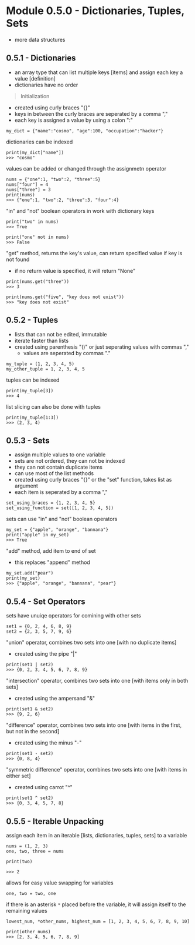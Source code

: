 # Module 0.5.0 - Dictionaries, Tuples, Sets
- more data structures

## 0.5.1 - Dictionaries
- an array type that can list multiple keys [items] and assign each key a value [definition]
- dictionaries have no order
> Initialization
- created using curly braces "{}"
- keys in between the curly braces are seperated by a comma ","
- each key is assigned  a value by using a colon ":"
```
my_dict = {"name":"cosmo", "age":100, "occupation":"hacker"}
```
dictionaries can be indexed
```
print(my_dict["name"])
>>> "cosmo"
```
values can be added or changed through the assignmetn operator
```
nums = {"one":1, "two":2, "three":5}
nums["four"] = 4
nums["three"] = 3
print(nums)
>>> {"one":1, "two":2, "three":3, "four":4}
```
"in" and "not" boolean operators in work with dictionary keys
```
print("two" in nums)
>>> True

print("one" not in nums)
>>> False
```
"get" method, returns the key's value, can return specified value if key is not found
- if no return value is specified, it will return "None"
```
print(nums.get("three"))
>>> 3

print(nums.get("five", "key does not exist"))
>>> "key does not exist"
```

## 0.5.2 - Tuples
- lists that can not be edited, immutable
- iterate faster than lists
- created using parenthesis "()" or just seperating values with commas ","
	- values are seperated by commas "."
```
my_tuple = (1, 2, 3, 4, 5)
my_other_tuple = 1, 2, 3, 4, 5
```
tuples can be indexed
```
print(my_tuple[3])
>>> 4
```
list slicing can also be done with tuples
```
print(my_tuple[1:3])
>>> (2, 3, 4)
```

## 0.5.3 - Sets
- assign multiple values to one variable
- sets are not ordered, they can not be indexed
- they can not contain duplicate items
- can use most of the list methods
- created using curly braces "{}" or the "set" function, takes list as argument
- each item is seperated by a comma ","
```
set_using_braces = {1, 2, 3, 4, 5}
set_using_function = set([1, 2, 3, 4, 5])
```
sets can use "in" and "not" boolean operators
```
my_set = {"apple", "orange", "bannana"}
print("apple" in my_set)
>>> True
```
"add" method, add item to end of set
- this replaces "append" method
```
my_set.add("pear")
print(my_set)
>>> {"apple", "orange", "bannana", "pear"}
```

## 0.5.4 - Set Operators
sets have unuiqe operators for comining with other sets
```
set1 = {0, 2, 4, 6, 8, 9}
set2 = {2, 3, 5, 7, 9, 6}
```
"union" operator, combines two sets into one [with no duplicate items]
- created using the pipe "|"
```
print(set1 | set2)
>>> {0, 2, 3, 4, 5, 6, 7, 8, 9}
```
"intersection" operator, combines two sets into one [with items only in both sets]
- created using the ampersand "&"
```
print(set1 & set2)
>>> {9, 2, 6}
```
"difference" operator, combines two sets into one [with items in the first, but not in the second]
- created using the minus "-"
```
print(set1 - set2)
>>> {0, 8, 4}
```
"symmetric difference" operator, combines two sets into one [with items in either set]
- created using carrot "^"
```
print(set1 ^ set2)
>>> {0, 3, 4, 5, 7, 8}
```

## 0.5.5 - Iterable Unpacking
assign each item in an iterable [lists, dictionaries, tuples, sets] to a variable
```
nums = (1, 2, 3)
one, two, three = nums

print(two)

>>> 2
```
allows for easy value swapping for variables
```
one, two = two, one
```
if there is an asterisk `*` placed before the variable, it will assign itself to the remaining values
```
lowest_num, *other_nums, highest_num = [1, 2, 3, 4, 5, 6, 7, 8, 9, 10]

print(other_nums)
>>> [2, 3, 4, 5, 6, 7, 8, 9]
```

